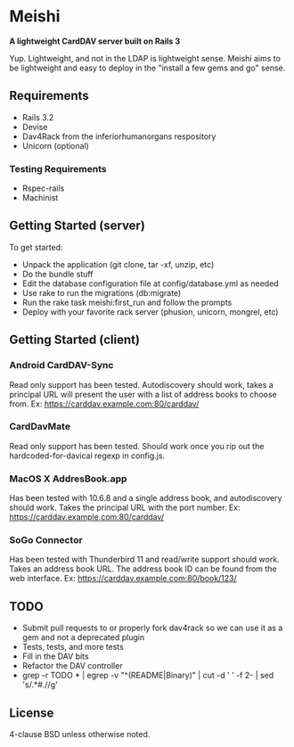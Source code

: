 # Meishi

__A lightweight CardDAV server built on Rails 3__

Yup.  Lightweight, and not in the LDAP is lightweight sense.  Meishi aims to be lightweight and easy to deploy in the "install a few gems and go" sense.

## Requirements

* Rails 3.2
* Devise
* Dav4Rack from the inferiorhumanorgans respository
* Unicorn (optional)

### Testing Requirements
* Rspec-rails
* Machinist

## Getting Started (server)

To get started:

* Unpack the application (git clone, tar -xf, unzip, etc)
* Do the bundle stuff
* Edit the database configuration file at config/database.yml as needed
* Use rake to run the migrations (db:migrate)
* Run the rake task meishi:first_run and follow the prompts
* Deploy with your favorite rack server (phusion, unicorn, mongrel, etc)

## Getting Started (client)

### Android CardDAV-Sync

Read only support has been tested.  Autodiscovery should work, takes a principal URL will present the user with a list of address books to choose from.  Ex: https://carddav.example.com:80/carddav/

### CardDavMate

Read only support has been tested.  Should work once you rip out the hardcoded-for-davical regexp in config.js.

### MacOS X AddresBook.app

Has been tested with 10.6.8 and a single address book, and autodiscovery should work.  Takes the principal URL with the port number. Ex: https://carddav.example.com:80/carddav/

### SoGo Connector

Has been tested with Thunderbird 11 and read/write support should work.  Takes an address book URL.  The address book ID can be found from the web interface.  Ex:  https://carddav.example.com:80/book/123/

## TODO

* Submit pull requests to or properly fork dav4rack so we can use it as a gem and not a deprecated plugin
* Tests, tests, and more tests
* Fill in the DAV bits
* Refactor the DAV controller
* grep -r TODO * | egrep -v "^(README|Binary)" | cut -d ' ' -f 2- | sed 's/.*#.//g'

## License

4-clause BSD unless otherwise noted.
